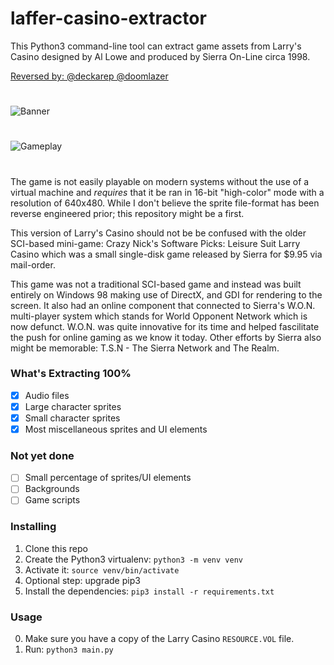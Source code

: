 # laffer-casino-extractor

This Python3 command-line tool can extract game assets from Larry's Casino designed by Al Lowe and produced by Sierra On-Line circa 1998.

[Reversed by: @deckarep @doomlazer](https://gist.github.com/deckarep/d6e0f0884a22c8a4a4b9392155f9dad0)

#
![Banner](LarryCasinoSpritesReversedBanner.png?raw=true "Larry Casino Sprite Extractor")
#

![Gameplay](gameplay.png?raw=true "Gameplay Screenshot")
#

The game is not easily playable on modern systems without the use of a virtual machine and *requires* that it be ran in 16-bit "high-color" mode with a resolution of 640x480. While I don't believe the sprite file-format has been reverse engineered prior; this repository might be a first.

This version of Larry's Casino should not be be confused with the older SCI-based mini-game: Crazy Nick's Software Picks: Leisure Suit Larry Casino which was a small single-disk game released by Sierra for $9.95 via mail-order.

This game was not a traditional SCI-based game and instead was built entirely on Windows 98 making use of DirectX, and GDI for rendering to the screen. It also had an online component that connected to Sierra's W.O.N. multi-player system which stands for World Opponent Network which is now defunct. W.O.N. was quite innovative for its time and helped fascilitate the push for online gaming as we know it today. Other efforts by Sierra also might be memorable: T.S.N - The Sierra Network and The Realm.

### What's Extracting 100%
- [x] Audio files
- [x] Large character sprites
- [x] Small character sprites
- [x] Most miscellaneous sprites and UI elements

### Not yet done
- [ ] Small percentage of sprites/UI elements
- [ ] Backgrounds
- [ ] Game scripts

### Installing
  1. Clone this repo
  2. Create the Python3 virtualenv: `python3 -m venv venv`
  3. Activate it: `source venv/bin/activate`
  4. Optional step: upgrade pip3
  5. Install the dependencies: `pip3 install -r requirements.txt`

### Usage
  0. Make sure you have a copy of the Larry Casino `RESOURCE.VOL` file.
  1. Run: `python3 main.py`
